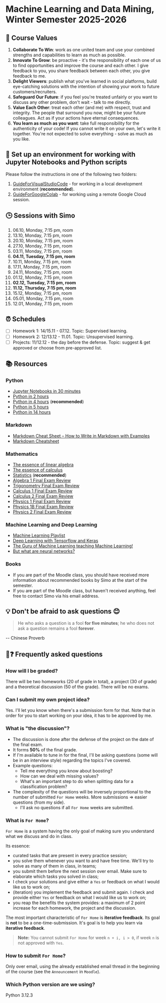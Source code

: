 # Machine Learning and Data Mining, Winter Semester 2025-2026

## 🧭 Course Values

1. **Collaborate To Win**: work as one united team and use your combined strengths and capabilities to learn as much as possible.
2. **Innovate To Grow**: be proactive - it's the responsibility of each one of us to find opportunities and improve the course and each other. I give feedback to you, you share feedback between each other, you give feedback to me.
3. **Delight Viewers**: publish what you've learned in social platforms, build eye-catching solutions with the intention of showing your work to future customers/recruiters.
4. **Safeguard Our Future**: if you feel you're treated unfairly or you want to discuss any other problem, don't wait - talk to me directly.
5. **Value Each Other**: treat each other (and me) with respect, trust and integrity. The people that surround you now, might be your future colleagues. Act as if your actions have eternal consequences.
6. **You learn as much as you want**: take full responsibility for the authenticity of your code! If you cannot write it on your own, let's write it together. You're not expected to solve everything - solve as much as you like.

## 📘 Set up an environment for working with Jupyter Notebooks and Python scripts

Please follow the instructions in one of the following two folders:

1. [GuideForVisualStudioCode](./GuideForVisualStudioCode/) - for working in a local development environment (**recommended**).
2. [GuideForGoogleColab](./GuideForGoogleColab/) - for working using a remote Google Cloud session.

## 🕒 Sessions with Simo

1. 06.10, Monday, 7:15 pm, room
2. 13.10, Monday, 7:15 pm, room
3. 20.10, Monday, 7:15 pm, room
4. 27.10, Monday, 7:15 pm, room
5. 03.11, Monday, 7:15 pm, room
6. **04.11, Tuesday, 7:15 pm, room**
7. 10.11, Monday, 7:15 pm, room
8. 17.11, Monday, 7:15 pm, room
9. 24.11, Monday, 7:15 pm, room
10. 01.12, Monday, 7:15 pm, room
11. **02.12, Tuesday, 7:15 pm, room**
12. **11.12, Thursday, 7:15 pm, room**
13. 15.12, Monday, 7:15 pm, room
14. 05.01, Monday, 7:15 pm, room
15. 12.01, Monday, 7:15 pm, room

## ⏰ Schedules

- [ ] Homework 1: 14/15.11 - 07.12. Topic: Supervised learning.
- [ ] Homework 2: 12/13.12 - 11.01. Topic: Unsupervised learning.
- [ ] Projects: 11/12.12 - the day before the defense. Topic: suggest & get approved or choose from pre-approved list.

## 📚 Resources

### Python

- [Jupyter Notebooks in 30 minutes](https://www.youtube.com/watch?v=5pf0_bpNbkw)
- [Python in 2 hours](https://www.youtube.com/watch?v=mJEpimi_tFo)
- [Python in 4 hours](https://youtu.be/eWRfhZUzrAc) (**recommended**)
- [Python in 5 hours](https://www.youtube.com/watch?v=t8pPdKYpowI)
- [Python in 14 hours](https://www.youtube.com/watch?v=8DvywoWv6fI)

### Markdown

- [Markdown Cheat Sheet – How to Write in Markdown with Examples](https://www.freecodecamp.org/news/markdown-cheat-sheet/)
- [Markdown Cheatsheet](https://github.com/adam-p/markdown-here/wiki/Markdown-Cheatsheet)

### Mathematics

- [The essence of linear algebra](https://www.youtube.com/playlist?list=PLZHQObOWTQDPD3MizzM2xVFitgF8hE_ab)
- [The essence of calculus](https://www.youtube.com/playlist?list=PLZHQObOWTQDMsr9K-rj53DwVRMYO3t5Yr)
- [Statistics](https://www.youtube.com/playlist?list=PL8dPuuaLjXtNM_Y-bUAhblSAdWRnmBUcr) (**recommended**)
- [Algebra 1 Final Exam Review](https://www.youtube.com/watch?v=U0Y8nSmEpNM​)
- [Trigonometry Final Exam Review](https://www.youtube.com/watch?v=OAsbx4TEnL0​)
- [Calculus 1 Final Exam Review](https://www.youtube.com/watch?v=WmBzmHru78w​)
- [Calculus 2 Final Exam Review](https://www.youtube.com/watch?v=3RwUIP9pMSo​)
- [Physics 1 Final Exam Review](https://www.youtube.com/watch?v=CwkhvFlNFp0​)
- [Physics 1B Final Exam Review](https://www.youtube.com/watch?v=mpmni1vZiAM​)
- [Physics 2 Final Exam Review](https://www.youtube.com/watch?v=oH_V1WipnmE​)

### Machine Learning and Deep Learning

- [Machine Learning Playlist](https://www.youtube.com/watch?v=gmvvaobm7eQ&list=PLeo1K3hjS3uvCeTYTeyfe0-rN5r8zn9rw)
- [Deep Learning with Tensorflow and Keras](https://www.youtube.com/watch?v=Mubj_fqiAv8&list=PLeo1K3hjS3uu7CxAacxVndI4bE_o3BDtO)
- [The Guru of Machine Learning teaching Machine Learning!](https://www.youtube.com/watch?v=jGwO_UgTS7I&list=PLoROMvodv4rMiGQp3WXShtMGgzqpfVfbU)
- [But what are neural networks?](https://www.youtube.com/playlist?list=PLZHQObOWTQDNU6R1_67000Dx_ZCJB-3pi)
  
### Books

- If you are part of the Moodle class, you should have received more information about recommended books by Simo at the start of the semester.
- If you are part of the Moodle class, but haven't received anything, feel free to contact Simo via his email address.

## 💡 Don't be afraid to ask questions 😊

> He who asks a question is a fool **for five minutes**; he who does not ask a question remains a fool **forever**.

-- Chinese Proverb

## 💬❓ Frequently asked questions

### How will I be graded?

There will be two homeworks ($20%$ of grade in total), a project ($30%$ of grade) and a theoretical discussion ($50%$ of the grade). There will be no exams.

### Can I submit my own project idea?

Yes. I'll let you know when there's a submission form for that. Note that in order for you to start working on your idea, it has to be approved by me.

### What is "the discussion"?

- The discussion is done after the defense of the project on the date of the final exam.
- It forms **50%** of the final grade.
- If I'm available to tune in for the final, I'll be asking questions (some will be in an interview style) regarding the topics I've covered.
- Example questions:
  - Tell me everything you know about boosting?
  - How can we deal with missing values?
  - What's an important step to do when splitting data for a classification problem?
- The complexity of the questions will be inversely proportional to the number of submitted `For Home` weeks. More submissions => easier questions (from my side).
  - I'll ask no questions if all `For Home` weeks are submitted.

### What is `For Home`?

`For Home` is a system having the only goal of making sure you understand what we discuss and do in class.

Its essence:

- curated tasks that are present in every practice session;
- you solve them whenever you want to and have free time. We'll try to solve as many of them in class, in teams;
- you submit them before the next session over email. Make sure to elaborate which tasks you solved in class;
- I check your solutions and give either a `Yes` or feedback on what I would like us to work on;
- (iteration) you implement the feedback and submit again. I check and provide either `Yes` or feedback on what I would like us to work on;
- you reap the benefits the system provides: a maximum of $2$ point increase for each homework, the project and the discussion.

The most important characteristic of `For Home` is **iterative feedback**. Its goal is **not** to be a one-time-submission. It's goal is to help you learn via **iterative feedback**.

> **Note:** You cannot submit `For Home` for week `n + i, i > 0`, if week `n` is not approved with `Yes`.

### How to submit `For Home`?

Only over email, using the already established email thread in the beginning of the course (see the `Announcement` in `Moodle`).

### Which Python version are we using?

Python 3.12.3

